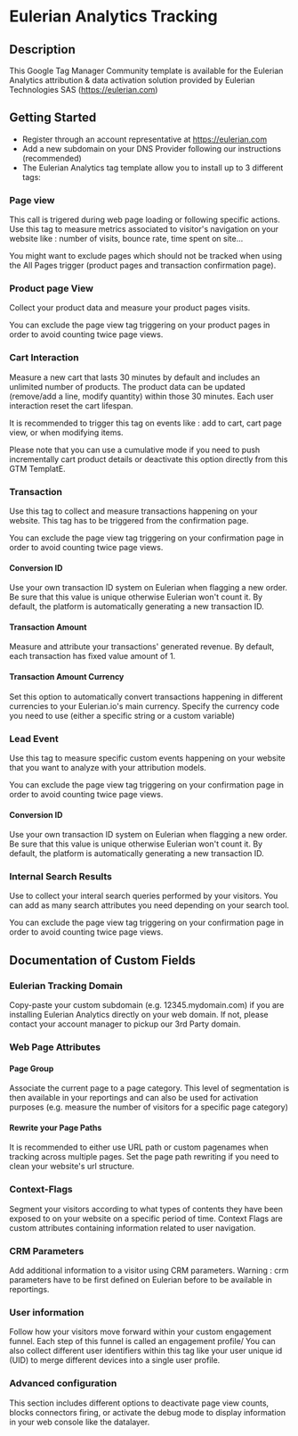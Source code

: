 # Eulerian Analytics Tracking

## Description

This Google Tag Manager Community template is available for the Eulerian Analytics attribution & data activation solution provided by Eulerian Technologies SAS (https://eulerian.com)

## Getting Started

* Register through an account representative at https://eulerian.com
* Add a new subdomain on your DNS Provider following our instructions (recommended)
* The Eulerian Analytics tag template allow you to install up to 3 different tags:

### Page view
This call is trigered during web page loading or following specific actions. Use this tag to measure metrics associated to visitor's navigation on your website like : number of visits, bounce rate, time spent on site...

You might want to exclude pages which should not be tracked when using the All Pages trigger (product pages and transaction confirmation page).

### Product page View
Collect your product data and measure your product pages visits.

You can exclude the page view tag triggering on your product pages in order to avoid counting twice page views.

### Cart Interaction
Measure a new cart that lasts 30 minutes by default and includes an unlimited number of products. The product data can be updated (remove/add a line, modify quantity) within those 30 minutes. Each user interaction reset the cart lifespan.

It is recommended to trigger this tag on events like : add to cart, cart page view, or when modifying items.

Please note that you can use a cumulative mode if you need to push incrementally cart product details or deactivate this option directly from this GTM TemplatE.

### Transaction
Use this tag to collect and measure transactions happening on your website. This tag has to be triggered from the confirmation page.

You can exclude the page view tag triggering on your confirmation page in order to avoid counting twice page views.

#### Conversion ID
Use your own transaction ID system on Eulerian when flagging a new order. Be sure that this value is unique otherwise Eulerian won't count it.
By default, the platform is automatically generating a new transaction ID.

#### Transaction Amount
Measure and attribute your transactions' generated revenue. 
By default, each transaction has fixed value amount of 1.

#### Transaction Amount Currency
Set this option to automatically convert transactions happening in different currencies to your Eulerian.io's main currency. Specify the currency code you need to use (either a specific string or a custom variable)

### Lead Event
Use this tag to measure specific custom events happening on your website that you want to analyze with your attribution models.

You can exclude the page view tag triggering on your confirmation page in order to avoid counting twice page views.

#### Conversion ID
Use your own transaction ID system on Eulerian when flagging a new order. Be sure that this value is unique otherwise Eulerian won't count it.
By default, the platform is automatically generating a new transaction ID.

### Internal Search Results
Use to collect your interal search queries performed by your visitors. You can add as many search attributes you need depending on your search tool.

You can exclude the page view tag triggering on your confirmation page in order to avoid counting twice page views.

## Documentation of Custom Fields

### Eulerian Tracking Domain
Copy-paste your custom subdomain (e.g. 12345.mydomain.com) if you are installing Eulerian Analytics directly on your web domain. If not, please contact your account manager to pickup our 3rd Party domain.

### Web Page Attributes

#### Page Group
Associate the current page to a page category. This level of segmentation is then available in your reportings and can also be used for activation purposes (e.g. measure the number of visitors for a specific page category)

#### Rewrite your Page Paths
It is recommended to either use URL path or custom pagenames when tracking across multiple pages. Set the page path rewriting if you need to clean your website's url structure.

### Context-Flags
Segment your visitors according to what types of contents they have been exposed to on your website on a specific period of time. Context Flags are custom attributes containing information related to user navigation.

### CRM Parameters
Add additional information to a visitor using CRM parameters. Warning : crm parameters have to be first defined on Eulerian before to be available in reportings.

### User information
Follow how your visitors move forward within your custom engagement funnel. Each step of this funnel is called an engagement profile/
You can also collect different user identifiers within this tag like your user unique id (UID) to merge different devices into a single user profile.

### Advanced configuration
This section includes different options to deactivate page view counts, blocks connectors firing, or activate the debug mode to display information in your web console like the datalayer.